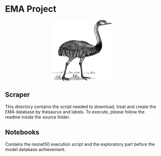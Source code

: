 # EMA Project

<!-- markdownlint-disable MD033 -->
<p align="center">
  <img width="200" height="200" src="logo.png">
</p>

## Scraper

This directory contains the script needed to download, treat and create the EMA
database by thesaurus and labels. To execute, please follow the readme inside
the source folder.

## Notebooks

Contains the resnet50 execution script and the exploratory part before the model
database achievement.
